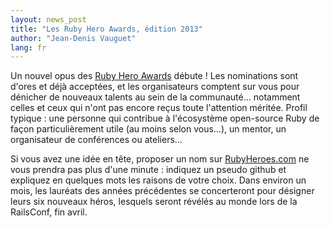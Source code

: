 ```yaml
---
layout: news_post
title: "Les Ruby Hero Awards, édition 2013"
author: "Jean-Denis Vauguet"
lang: fr
---
```


Un nouvel opus des [Ruby Hero Awards][1] débute ! Les nominations sont
d\'ores et déjà acceptées, et les organisateurs comptent sur vous pour
dénicher de nouveaux talents au sein de la communauté… notamment celles
et ceux qui n\'ont pas encore reçus toute l\'attention méritée. Profil
typique : une personne qui contribue à l\'écosystème open-source Ruby de
façon particulièrement utile (au moins selon vous…), un mentor, un
organisateur de conférences ou ateliers…

Si vous avez une idée en tête, proposer un nom sur [RubyHeroes.com][1]
ne vous prendra pas plus d\'une minute : indiquez un pseudo github et
expliquez en quelques mots les raisons de votre choix. Dans environ un
mois, les lauréats des années précédentes se concerteront pour désigner
leurs six nouveaux héros, lesquels seront révélés au monde lors de la
RailsConf, fin avril.



[1]: http://rubyheroes.com 
